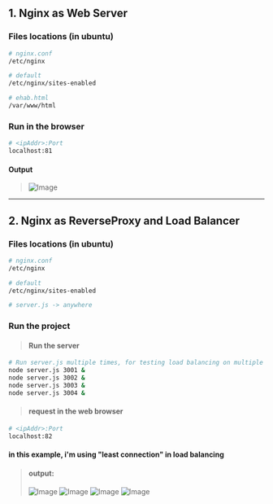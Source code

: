 ## 1. Nginx as Web Server
### Files locations (in ubuntu)
```bash
# nginx.conf
/etc/nginx

# default
/etc/nginx/sites-enabled

# ehab.html
/var/www/html
```

### Run in the browser
```bash
# <ipAddr>:Port
localhost:81
```

#### Output
> ![Image](https://github.com/user-attachments/assets/cb6f21b1-342e-4f8d-91c1-da5471ad6bdf)

---

## 2. Nginx as ReverseProxy and Load Balancer
### Files locations (in ubuntu)
```bash
# nginx.conf
/etc/nginx

# default
/etc/nginx/sites-enabled

# server.js -> anywhere
```

### Run the project
> #### Run the server
```bash
# Run server.js multiple times, for testing load balancing on multiple servers
node server.js 3001 &
node server.js 3002 &
node server.js 3003 &
node server.js 3004 &
```

> #### request in the web browser
```bash
# <ipAddr>:Port
localhost:82
```

#### in this example, i'm using "least connection" in load balancing
> #### output:
> ![Image](https://github.com/user-attachments/assets/e6d89798-c151-451b-ac23-cf690d093928)
> ![Image](https://github.com/user-attachments/assets/d346ab2d-e882-4aae-bc6e-f1695a76f2fc)
> ![Image](https://github.com/user-attachments/assets/4ed949e0-ebc5-4e67-9d16-fe058f6de3ce)
> ![Image](https://github.com/user-attachments/assets/461a7574-f6e0-444d-8e56-526367971051)
